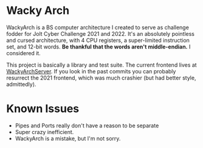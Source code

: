 # Wacky Arch
WackyArch is a BS computer architecture I created to serve as challenge fodder for
Jolt Cyber Challenge 2021 and 2022. It's an absolutely pointless and cursed architecture, with
4 CPU registers, a super-limited instruction set, and 12-bit words.
**Be thankful that the words aren't middle-endian.** I considered it.

This project is basically a library and test suite.
The current frontend lives at [WackyArchServer](https://github.com/benjamin-allen/WackyArchServer).
If you look in the past commits you can probably resurrect the 2021 frontend, which was much crashier (but had better style, admittedly).

# Known Issues
- Pipes and Ports really don't have a reason to be separate
- Super crazy inefficient.
- WackyArch is a mistake, but I'm not sorry.